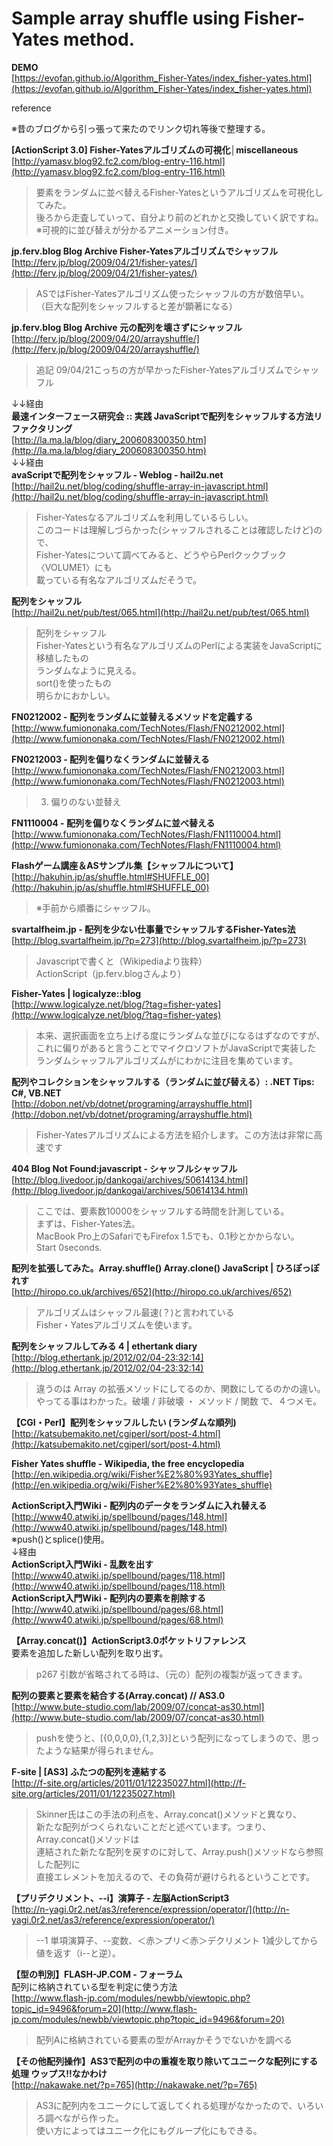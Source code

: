 # Sample array shuffle using Fisher-Yates method.

**DEMO**  
[https://evofan.github.io/Algorithm_Fisher-Yates/index_fisher-yates.html](https://evofan.github.io/Algorithm_Fisher-Yates/index_fisher-yates.html)  

reference  

※昔のブログから引っ張って来たのでリンク切れ等後で整理する。  

**[ActionScript 3.0] Fisher-Yatesアルゴリズムの可視化│miscellaneous**  
[http://yamasv.blog92.fc2.com/blog-entry-116.html](http://yamasv.blog92.fc2.com/blog-entry-116.html)  
>要素をランダムに並べ替えるFisher-Yatesというアルゴリズムを可視化してみた。  
>後ろから走査していって、自分より前のどれかと交換していく訳ですね。  
※可視的に並び替えが分かるアニメーション付き。  

**jp.ferv.blog Blog Archive Fisher-Yatesアルゴリズムでシャッフル**  
[http://ferv.jp/blog/2009/04/21/fisher-yates/](http://ferv.jp/blog/2009/04/21/fisher-yates/)  
>ASではFisher-Yatesアルゴリズム使ったシャッフルの方が数倍早い。  
>（巨大な配列をシャッフルすると差が顕著になる）  

**jp.ferv.blog Blog Archive 元の配列を壊さずにシャッフル**  
[http://ferv.jp/blog/2009/04/20/arrayshuffle/](http://ferv.jp/blog/2009/04/20/arrayshuffle/)  
>追記 09/04/21こっちの方が早かったFisher-Yatesアルゴリズムでシャッフル  

↓↓経由  
**最速インターフェース研究会 :: 実践 JavaScriptで配列をシャッフルする方法リファクタリング**  
[http://la.ma.la/blog/diary_200608300350.htm](http://la.ma.la/blog/diary_200608300350.htm)  
↓↓経由  
**avaScriptで配列をシャッフル - Weblog - hail2u.net**  
[http://hail2u.net/blog/coding/shuffle-array-in-javascript.html](http://hail2u.net/blog/coding/shuffle-array-in-javascript.html)  
>Fisher-Yatesなるアルゴリズムを利用しているらしい。  
>このコードは理解しづらかった(シャッフルされることは確認したけど)ので、  
>Fisher-Yatesについて調べてみると、どうやらPerlクックブック〈VOLUME1〉にも  
>載っている有名なアルゴリズムだそうで。  

**配列をシャッフル**  
[http://hail2u.net/pub/test/065.html](http://hail2u.net/pub/test/065.html)  
>配列をシャッフル  
>Fisher-Yatesという有名なアルゴリズムのPerlによる実装をJavaScriptに移植したもの  
>ランダムなように見える。  
>sort()を使ったもの  
>明らかにおかしい。  

**FN0212002 - 配列をランダムに並替えるメソッドを定義する**  
[http://www.fumiononaka.com/TechNotes/Flash/FN0212002.html](http://www.fumiononaka.com/TechNotes/Flash/FN0212002.html)  

**FN0212003 - 配列を偏りなくランダムに並替える**  
[http://www.fumiononaka.com/TechNotes/Flash/FN0212003.html](http://www.fumiononaka.com/TechNotes/Flash/FN0212003.html)  
>3. 偏りのない並替え  

**FN1110004 - 配列を偏りなくランダムに並べ替える**  
[http://www.fumiononaka.com/TechNotes/Flash/FN1110004.html](http://www.fumiononaka.com/TechNotes/Flash/FN1110004.html)  

**Flashゲーム講座＆ASサンプル集【シャッフルについて】**  
[http://hakuhin.jp/as/shuffle.html#SHUFFLE_00](http://hakuhin.jp/as/shuffle.html#SHUFFLE_00)  
>※手前から順番にシャッフル。  

**svartalfheim.jp - 配列を少ない仕事量でシャッフルするFisher-Yates法**  
[http://blog.svartalfheim.jp/?p=273](http://blog.svartalfheim.jp/?p=273)  
>Javascriptで書くと（Wikipediaより抜粋）  
>ActionScript（jp.ferv.blogさんより）  

**Fisher-Yates | logicalyze::blog**  
[http://www.logicalyze.net/blog/?tag=fisher-yates](http://www.logicalyze.net/blog/?tag=fisher-yates)  
>本来、選択画面を立ち上げる度にランダムな並びになるはずなのですが、  
>これに偏りがあると言うことでマイクロソフトがJavaScriptで実装した  
>ランダムシャッフルアルゴリズムがにわかに注目を集めています。  

**配列やコレクションをシャッフルする（ランダムに並び替える）: .NET Tips: C#, VB.NET**  
[http://dobon.net/vb/dotnet/programing/arrayshuffle.html](http://dobon.net/vb/dotnet/programing/arrayshuffle.html)  
>Fisher-Yatesアルゴリズムによる方法を紹介します。この方法は非常に高速です  

**404 Blog Not Found:javascript - シャッフルシャッフル**  
[http://blog.livedoor.jp/dankogai/archives/50614134.html](http://blog.livedoor.jp/dankogai/archives/50614134.html)  
>ここでは、要素数10000をシャッフルする時間を計測している。  
>まずは、Fisher-Yates法。  
>MacBook Pro上のSafariでもFirefox 1.5でも、0.1秒とかからない。  
>Start 0seconds.   

**配列を拡張してみた。Array.shuffle() Array.clone() JavaScript | ひろぽっぽれす**  
[http://hiropo.co.uk/archives/652](http://hiropo.co.uk/archives/652)  
>アルゴリズムはシャッフル最速(？)と言われている  
>Fisher・Yatesアルゴリズムを使います。  

**配列をシャッフルしてみる 4 | ethertank diary**  
[http://blog.ethertank.jp/2012/02/04-23:32:14](http://blog.ethertank.jp/2012/02/04-23:32:14)  
>違うのは Array の拡張メソッドにしてるのか、関数にしてるのかの違い。  
>やってる事はわかった。破壊 / 非破壊 ・ メソッド / 関数 で、４つメモ。  

**【CGI・Perl】配列をシャッフルしたい (ランダムな順列)**  
[http://katsubemakito.net/cgiperl/sort/post-4.html](http://katsubemakito.net/cgiperl/sort/post-4.html)  


**Fisher Yates shuffle - Wikipedia, the free encyclopedia**  
[http://en.wikipedia.org/wiki/Fisher%E2%80%93Yates_shuffle](http://en.wikipedia.org/wiki/Fisher%E2%80%93Yates_shuffle)  


**ActionScript入門Wiki - 配列内のデータをランダムに入れ替える**  
[http://www40.atwiki.jp/spellbound/pages/148.html](http://www40.atwiki.jp/spellbound/pages/148.html)  
※push()とsplice()使用。  
↓経由  
**ActionScript入門Wiki - 乱数を出す**  
[http://www40.atwiki.jp/spellbound/pages/118.html](http://www40.atwiki.jp/spellbound/pages/118.html)  
**ActionScript入門Wiki - 配列内の要素を削除する**  
[http://www40.atwiki.jp/spellbound/pages/68.html](http://www40.atwiki.jp/spellbound/pages/68.html)  

**【Array.concat()】ActionScript3.0ポケットリファレンス**  
要素を追加した新しい配列を取り出す。  
>p267 引数が省略されてる時は、（元の）配列の複製が返ってきます。  

**配列の要素と要素を結合する(Array.concat) // AS3.0**  
[http://www.bute-studio.com/lab/2009/07/concat-as30.html](http://www.bute-studio.com/lab/2009/07/concat-as30.html)  
>pushを使うと、[{0,0,0,0},{1,2,3}]という配列になってしまうので、思ったような結果が得られません。  

**F-site | [AS3] ふたつの配列を連結する**  
[http://f-site.org/articles/2011/01/12235027.html](http://f-site.org/articles/2011/01/12235027.html)  
>Skinner氏はこの手法の利点を、Array.concat()メソッドと異なり、  
>新たな配列がつくられないことだと述べています。つまり、Array.concat()メソッドは  
>連結された新たな配列を戻すのに対して、Array.push()メソッドなら参照した配列に  
>直接エレメントを加えるので、その負荷が避けられるということです。  

**【プリデクリメント、--i】演算子 - 左脳ActionScript3**  
[http://n-yagi.0r2.net/as3/reference/expression/operator/](http://n-yagi.0r2.net/as3/reference/expression/operator/)  
>--1
>単項演算子、--変数、＜赤＞プリ＜赤＞デクリメント 1減少してから値を返す（i--と逆）。 

**【型の判別】FLASH-JP.COM - フォーラム**  
配列に格納されている型を判定に使う方法  
[http://www.flash-jp.com/modules/newbb/viewtopic.php?topic_id=9496&forum=20](http://www.flash-jp.com/modules/newbb/viewtopic.php?topic_id=9496&forum=20)  
>配列Aに格納されている要素の型がArrayかそうでないかを調べる  

**【その他配列操作】AS3で配列の中の重複を取り除いてユニークな配列にする処理 ウップス!!なかわけ**  
[http://nakawake.net/?p=765](http://nakawake.net/?p=765)  
>AS3に配列内をユニークにして返してくれる処理がなかったので、いろいろ調べながら作った。  
>使い方によってはユニーク化にもグループ化にもできる。  
